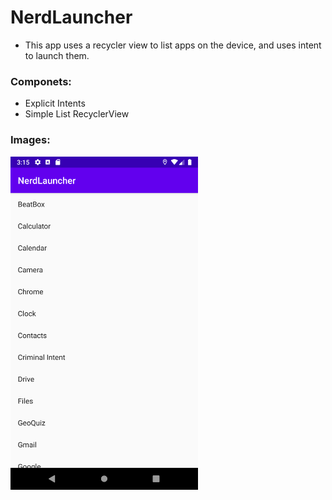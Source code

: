 # NerdLauncher

- This app uses a recycler view to list apps on the device, and uses intent to launch them.

### Componets:

- Explicit Intents
- Simple List RecyclerView

### Images:

<img src="images/launcher.png" width="300">
